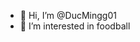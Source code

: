 - 👋 Hi, I’m @DucMingg01
- 👀 I’m interested in foodball

<!---
DucMingg01/DucMingg01 is a ✨ special ✨ repository because its `README.md` (this file) appears on your GitHub profile.
You can click the Preview link to take a look at your changes.
--->
